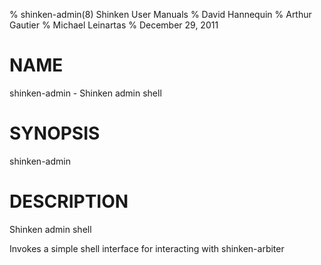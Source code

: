 % shinken-admin(8) Shinken User Manuals
% David Hannequin
% Arthur Gautier
% Michael Leinartas
% December 29, 2011

# NAME

shinken-admin - Shinken admin shell

# SYNOPSIS

shinken-admin

# DESCRIPTION

Shinken admin shell

Invokes a simple shell interface for interacting with shinken-arbiter
